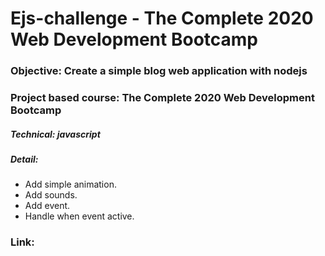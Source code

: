 # Ejs-challenge - The Complete 2020 Web Development Bootcamp

### Objective: Create a simple blog web application with nodejs
### Project based course: The Complete 2020 Web Development Bootcamp

##### Technical: javascript
##### Detail:
* Add simple animation.
* Add sounds.
* Add event.
* Handle when event active.
### Link: 
